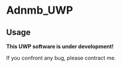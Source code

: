 # Adnmb_UWP
## Usage
**This UWP software is under development!** 

If you confront any bug, please contract me.
